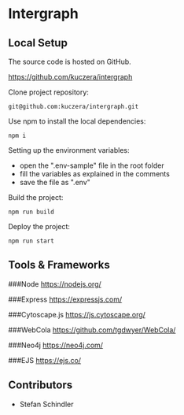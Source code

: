 # Intergraph

## Local Setup

The source code is hosted on GitHub.

https://github.com/kuczera/intergraph

Clone project repository:

```
git@github.com:kuczera/intergraph.git
```

Use npm to install the local dependencies:

```
npm i
```

Setting up the environment variables:

* open the ".env-sample" file in the root folder
* fill the variables as explained in the comments
* save the file as ".env"


Build the project:

```
npm run build
```

Deploy the project:

```
npm run start
```

## Tools & Frameworks

###Node
https://nodejs.org/

###Express
https://expressjs.com/

###Cytoscape.js
https://js.cytoscape.org/

###WebCola
https://github.com/tgdwyer/WebCola/

###Neo4j
https://neo4j.com/

###EJS
https://ejs.co/

## Contributors
* Stefan Schindler